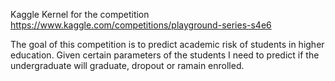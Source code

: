 Kaggle Kernel for the competition https://www.kaggle.com/competitions/playground-series-s4e6

The goal of this competition is to predict academic risk of students in higher education. Given certain parameters of the students I need to predict if the undergraduate will graduate, dropout or ramain enrolled. 
